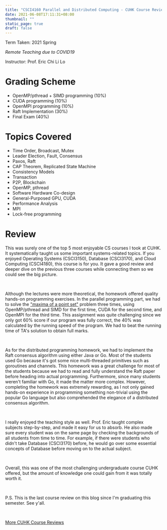 ```yaml
---
title: "CSCI4160 Parallel and Distributed Computing - CUHK Course Review"
date: 2021-06-08T17:11:31+08:00
thumbnail: ""
static_page: true
draft: false
---
```


Term Taken: 2021 Spring

*Remote Teaching due to COVID19*

Instructor: Prof. Eric Chi Li Lo

# Grading Scheme
* OpenMP/pthread + SIMD programming (10%)
* CUDA programming (10%)
* OpenMPI programming (10%)
* Raft Implementation (30%)
* Final Exam (40%)

# Topics Covered
* Time Order, Broadcast, Mutex
* Leader Election, Fault, Consensus
* Paxos, Raft
* CAP Theorem, Replicated State Machine
* Consistency Models
* Transaction
* P2P, Blockchain
* OpenMP, pthread
* Software Hardware Co-design
* General-Purposed GPU, CUDA
* Performance Analysis
* MPI
* Lock-free programming

# Review
This was surely one of the top 5 most enjoyable CS courses I took at CUHK. It systematically taught us some important systems-related topics. If you enjoyed Operating Systems (CSCI3150), Database (CSCI3170), and Cloud Computing (CSCI4180), this course is for you. It gave a good review and deeper dive on the previous three courses while connecting them so we could see the big picture.

<br />

Although the lectures were more theoretical, the homework offered quality hands-on programming exercises. In the parallel programming part, we had to solve the ["maxima of a point set"](https://en.wikipedia.org/wiki/Maxima_of_a_point_set) problem three times, using OpenMP/pthread and SIMD for the first time, CUDA for the second time, and OpenMPI for the third time. This assignment was quite challenging since we only got 60% score if our program was fully correct, the 40% was calculated by the running speed of the program. We had to beat the running time of TA's solution to obtain full marks.

<br />

As for the distributed programming homework, we had to implement the Raft consensus algorithm using either Java or Go. Most of the students used Go because it's got some nice multi-threaded primitives such as goroutines and channels. This homework was a great challenge for most of the students because we had to read and fully understand the Raft paper before heading into actual programming. Furthermore, since many students weren't familiar with Go, it made the matter more complex. However, completing the homework was extremely rewarding, as I not only gained hands-on experience in programming something non-trivial using the popular Go language but also comprehended the elegance of a distributed consensus algorithm.

<br />

I really enjoyed the teaching style as well. Prof. Eric taught complex subjects step-by-step, and made it easy for us to absorb. He also made sure every student was on the same page by checking the backgrounds of all students from time to time. For example, if there were students who didn't take Database (CSCI3170) before, he would go over some essential concepts of Database before moving on to the actual subject.

<br />

Overall, this was one of the most challenging undergraduate course CUHK offered, but the amount of knowledge one could gain from it was totally worth it.

<br />

P.S. This is the last course review on this blog since I'm graduating this semester. See y'all.

<br />

[More CUHK Course Reviews](/course-review)